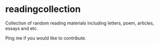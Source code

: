 # readingcollection
Collection of random reading materials including letters, poem, articles, essays and etc.

Ping me if you would like to contribute.
